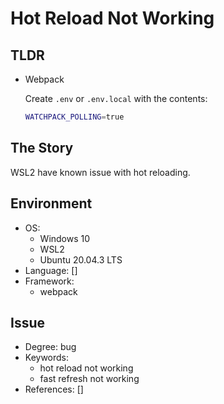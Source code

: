 # Hot Reload Not Working


## TLDR

- Webpack

    Create `.env` or `.env.local` with the contents:
    ```bash
    WATCHPACK_POLLING=true
    ```


## The Story

WSL2 have known issue with hot reloading.


## Environment
- OS:
    - Windows 10
    - WSL2
    - Ubuntu 20.04.3 LTS
- Language: []
- Framework:
    - webpack


## Issue
- Degree: bug
- Keywords:
    - hot reload not working
    - fast refresh not working
- References: []
